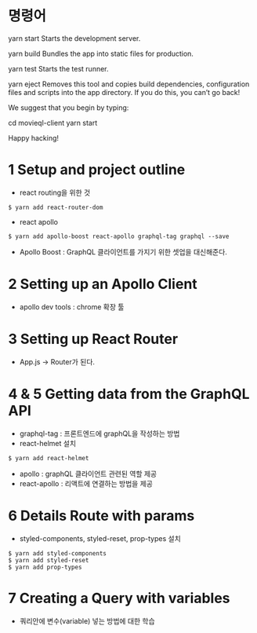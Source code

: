 # 명령어
  yarn start
    Starts the development server.

  yarn build
    Bundles the app into static files for production.

  yarn test
    Starts the test runner.

  yarn eject
    Removes this tool and copies build dependencies, configuration files
    and scripts into the app directory. If you do this, you can’t go back!

We suggest that you begin by typing:

  cd movieql-client
  yarn start

Happy hacking!


# 1 Setup and project outline
- react routing을 위한 것
~~~
$ yarn add react-router-dom
~~~

- react apollo
~~~
$ yarn add apollo-boost react-apollo graphql-tag graphql --save
~~~

- Apollo Boost : GraphQL 클라이언트를 가지기 위한 셋업을 대신해준다.


# 2 Setting up an Apollo Client
- apollo dev tools : chrome 확장 툴


# 3 Setting up React Router
- App.js -> Router가 된다.


# 4 & 5 Getting data from the GraphQL API
- graphql-tag : 프론트엔드에 graphQL을 작성하는 방법
- react-helmet 설치
~~~
$ yarn add react-helmet
~~~
- apollo : graphQL 클라이언트 관련된 역할 제공
- react-apollo : 리액트에 연결하는 방법을 제공



# 6 Details Route with params
- styled-components, styled-reset, prop-types 설치
~~~
$ yarn add styled-components
$ yarn add styled-reset
$ yarn add prop-types
~~~



# 7 Creating a Query with variables
- 쿼리안에 변수(variable) 넣는 방법에 대한 학습
